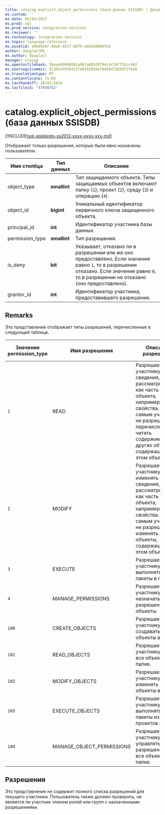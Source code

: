 ```yaml
---
title: catalog.explicit_object_permissions (база данных SSISDB) | Документы Майкрософт
ms.custom: ''
ms.date: 03/04/2017
ms.prod: sql
ms.prod_service: integration-services
ms.reviewer: ''
ms.technology: integration-services
ms.topic: language-reference
ms.assetid: 49b09e0f-06e8-451f-b979-a0d91000bfe3
author: douglaslMS
ms.author: douglasl
manager: craigg
ms.openlocfilehash: 5beae0009b881a9bfa801d5f94c4c76f755cc462
ms.sourcegitcommit: 61381ef939415fe019285def9450d7583df1fed0
ms.translationtype: HT
ms.contentlocale: ru-RU
ms.lasthandoff: 10/01/2018
ms.locfileid: "47849762"
---
```

# <a name="catalogexplicitobjectpermissions-ssisdb-database"></a>catalog.explicit_object_permissions (база данных SSISDB)
[!INCLUDE[tsql-appliesto-ss2012-xxxx-xxxx-xxx-md](../../includes/tsql-appliesto-ss2012-xxxx-xxxx-xxx-md.md)]

  Отображает только разрешения, которые были явно назначены пользователю.  
  
|Имя столбца|Тип данных|Описание|  
|-----------------|---------------|-----------------|  
|object_type|**smallint**|Тип защищаемого объекта. Типы защищаемых объектов включают папку (`1`), проект (`2`), среду (`3`) и операцию (`4`).|  
|object_id|**bigint**|Уникальный идентификатор первичного ключа защищенного объекта.|  
|principal_id|**int**|Идентификатор участника базы данных.|  
|permission_type|**smallint**|Тип разрешения.|  
|is_deny|**bit**|Указывает, отказано ли в разрешении или же оно предоставлено. Если значение равно `1`, то в разрешении отказано. Если значение равно `0`, то в разрешении не отказано (оно предоставлено).|  
|grantor_id|**int**|Идентификатор участника, предоставившего разрешение.|  
  
## <a name="remarks"></a>Remarks  
 Это представление отображает типы разрешений, перечисленные в следующей таблице.  
  
|Значение permission_type|Имя разрешения|Описание разрешения|Применимые типы объектов|  
|----------------------------|---------------------|----------------------------|-----------------------------|  
|`1`|READ|Разрешает участнику читать сведения, рассматриваемые как часть объекта, например свойства. Тем самым участнику не разрешается перечислять или читать содержимое других объектов, содержащихся в этом объекте.|Папка, проект, среда, операция|  
|`2`|MODIFY|Разрешает участнику изменять сведения, рассматриваемые как часть объекта, например свойства. Тем самым участнику не разрешается изменять другие объекты, содержащиеся в этом объекте.|Папка, проект, среда, операция|  
|`3`|EXECUTE|Разрешает участнику выполнять все пакеты в проекте.|Проект|  
|`4`|MANAGE_PERMISSIONS|Разрешает участнику назначать разрешения на объекты.|Папка, проект, среда, операция|  
|`100`|CREATE_OBJECTS|Разрешает участнику создавать объекты в папке.|Папка|  
|`101`|READ_OBJECTS|Разрешает участнику читать все объекты в папке.|Папка|  
|`102`|MODIFY_OBJECTS|Разрешает участнику изменять все объекты в папке.|Папка|  
|`103`|EXECUTE_OBJECTS|Разрешает участнику выполнять все пакеты из всех проектов в папке.|Папка|  
|`104`|MANAGE_OBJECT_PERMISSIONS|Разрешает участнику управлять разрешениями на все объекты в папке.|Папка|  
  
## <a name="permissions"></a>Разрешения  
 Это представление не содержит полного списка разрешений для текущего участника. Пользователь также должен проверить, не является ли участник членом ролей или групп с назначенными разрешениями.  
  
  
